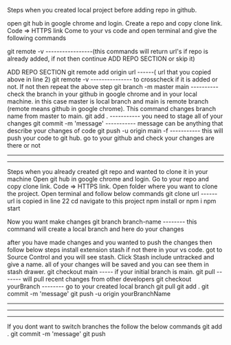 Steps when you created local project before adding repo in github.

open git hub in google chrome and login.
Create a repo and copy clone link. Code => HTTPS link
Come to your vs code and open terminal and give the following commands

git remote -v -----------------(this commands will return url's if repo is already added, if not then continue ADD REPO SECTION or skip it)

ADD REPO SECTION
git remote add origin url ------( url that you copied above in line 2)
git remote -v --------------- to crosscheck if it is added or not. If not then repeat the above step
git branch -m master main ---------- check the branch in your github in google chrome and in your local machine. in this case master is local branch and main is remote branch (remote means github in google chrome). This command changes branch name from master to main.
git add . ----------- you need to stage all of your changes
git commit -m 'message' ----------- message can be anything that describe your changes of code
git push -u origin main -f ----------- this will push your code to git hub. go to your github and check your changes are there or not

---

---

Steps when you already created git repo and wanted to clone it in your machine
Open git hub in google chrome and login.
Go to your repo and copy clone link. Code => HTTPS link.
Open folder where you want to clone the project.
Open terminal and follow below commands
git clone url ------ url is copied in line 22
cd navigate to this project
npm install or npm i
npm start

Now you want make changes
git branch branch-name -------- this command will create a local branch and here do your changes

after you have made changes and you wanted to push the changes then follow below steps
install extension stash if not there in your vs code. got to Source Control and you will see stash. Click Stash include untracked and give a name. all of your changes will be saved and you can see them in stash drawer.
git checkout main ----- if your initial branch is main.
git pull ------- will pull recent changes from other developers
git checkout yourBranch -------- go to your created local branch
git pull
git add .
git commit -m 'message'
git push -u origin yourBranchName

---

---

---

If you dont want to switch branches the follow the below commands
git add .
git commit -m 'message'
git push
